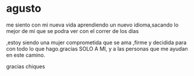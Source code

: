# agusto

me siento con mi nueva vida aprendiendo un nuevo idioma,sacando lo mejor de mi que se podra ver con el correr de los dias

,estoy siendo una mujer comprometida que se ama ,firme y decidida para con todo lo que hago.gracias SOLO A MI, y a las personas que me ayudan en este camino.

gracias chiques
